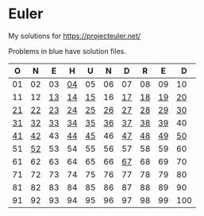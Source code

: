 # Euler

My solutions for https://projecteuler.net/

Problems in blue have solution files.

| O                      | N                      | E                      | H                      | U                      | N                      | D                      | R                      | E                      | D                      |
| ---------------------- | ---------------------- | ---------------------- | ---------------------- | ---------------------- | ---------------------- | ---------------------- | ---------------------- | ---------------------- | ---------------------- |
| 01                     | 02                     | 03                     | [04](solutions/p04.py) | 05                     | 06                     | 07                     | 08                     | 09                     | 10                     |
| 11                     | 12                     | [13](solutions/p13.py) | [14](solutions/p14.py) | [15](solutions/p15.py) | 16                     | [17](solutions/p17.py) | [18](solutions/p18.py) | [19](solutions/p19.py) | [20](solutions/p20.py) |
| [21](solutions/p21.py) | [22](solutions/p22.py) | [23](solutions/p23.py) | [24](solutions/p24.py) | [25](solutions/p25.py) | [26](solutions/p26.py) | [27](solutions/p27.py) | [28](solutions/p28.py) | [29](solutions/p29.py) | [30](solutions/p30.py) |
| [31](solutions/p31.py) | [32](solutions/p32.py) | [33](solutions/p33.py) | [34](solutions/p34.py) | [35](solutions/p35.py) | [36](solutions/p36.py) | [37](solutions/p37.py) | [38](solutions/p38.py) | [39](solutions/p29.py) | 40                     |
| [41](solutions/p41.py) | [42](solutions/p42.py) | 43                     | [44](solutions/p44.py) | [45](solutions/p45.py) | 46                     | [47](solutions/p47.py) | [48](solutions/p48.py) | [49](solutions/p49.py) | [50](solutions/p50.py) |
| 51                     | [52](solutions/p52.py) | 53                     | 54                     | 55                     | 56                     | 57                     | 58                     | 59                     | 60                     |
| 61                     | 62                     | 63                     | 64                     | 65                     | 66                     | [67](solutions/p67.py) | 68                     | 69                     | 70                     |
| 71                     | 72                     | 73                     | 74                     | 75                     | 76                     | 77                     | 78                     | 79                     | 80                     |
| 81                     | 82                     | 83                     | 84                     | 85                     | 86                     | 87                     | 88                     | 89                     | 90                     |
| 91                     | 92                     | 93                     | 94                     | 95                     | 96                     | 97                     | 98                     | 99                     | 100                    |
